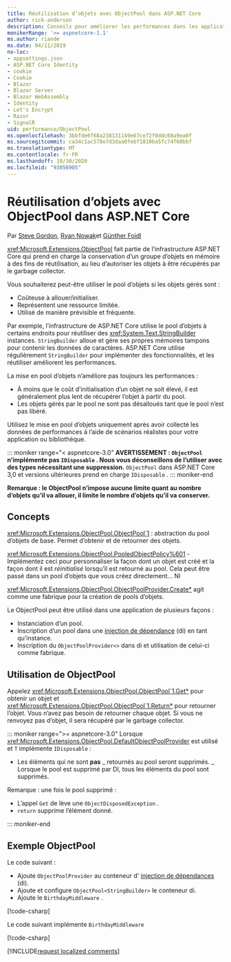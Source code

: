 ```yaml
---
title: Réutilisation d’objets avec ObjectPool dans ASP.NET Core
author: rick-anderson
description: Conseils pour améliorer les performances dans les applications de ASP.NET Core à l’aide de ObjectPool.
monikerRange: '>= aspnetcore-1.1'
ms.author: riande
ms.date: 04/11/2019
no-loc:
- appsettings.json
- ASP.NET Core Identity
- cookie
- Cookie
- Blazor
- Blazor Server
- Blazor WebAssembly
- Identity
- Let's Encrypt
- Razor
- SignalR
uid: performance/ObjectPool
ms.openlocfilehash: 3bbfde6f68a238131149e67ce72f0ddc68a9ea0f
ms.sourcegitcommit: ca34c1ac578e7d3daa0febf1810ba5fc74f60bbf
ms.translationtype: MT
ms.contentlocale: fr-FR
ms.lasthandoff: 10/30/2020
ms.locfileid: "93056905"
---
```

# <a name="object-reuse-with-objectpool-in-aspnet-core"></a>Réutilisation d’objets avec ObjectPool dans ASP.NET Core

Par [Steve Gordon](https://twitter.com/stevejgordon), [Ryan Nowak](https://github.com/rynowak)et [Günther Foidl](https://github.com/gfoidl)

<xref:Microsoft.Extensions.ObjectPool> fait partie de l’infrastructure ASP.NET Core qui prend en charge la conservation d’un groupe d’objets en mémoire à des fins de réutilisation, au lieu d’autoriser les objets à être récupérés par le garbage collector.

Vous souhaiterez peut-être utiliser le pool d’objets si les objets gérés sont :

- Coûteuse à allouer/initialiser.
- Représentent une ressource limitée.
- Utilisé de manière prévisible et fréquente.

Par exemple, l’infrastructure de ASP.NET Core utilise le pool d’objets à certains endroits pour réutiliser des <xref:System.Text.StringBuilder> instances. `StringBuilder` alloue et gère ses propres mémoires tampons pour contenir les données de caractères. ASP.NET Core utilise régulièrement `StringBuilder` pour implémenter des fonctionnalités, et les réutiliser améliorent les performances.

La mise en pool d’objets n’améliore pas toujours les performances :

- À moins que le coût d’initialisation d’un objet ne soit élevé, il est généralement plus lent de récupérer l’objet à partir du pool.
- Les objets gérés par le pool ne sont pas désalloués tant que le pool n’est pas libéré.

Utilisez le mise en pool d’objets uniquement après avoir collecté les données de performances à l’aide de scénarios réalistes pour votre application ou bibliothèque.

::: moniker range="< aspnetcore-3.0"
**AVERTISSEMENT : `ObjectPool` n’implémente pas `IDisposable` . Nous vous déconseillons de l’utiliser avec des types nécessitant une suppression.** `ObjectPool` dans ASP.NET Core 3,0 et versions ultérieures prend en charge `IDisposable` .
::: moniker-end

**Remarque : le ObjectPool n’impose aucune limite quant au nombre d’objets qu’il va allouer, il limite le nombre d’objets qu’il va conserver.**

## <a name="concepts"></a>Concepts

<xref:Microsoft.Extensions.ObjectPool.ObjectPool`1> : abstraction du pool d’objets de base. Permet d’obtenir et de retourner des objets.

<xref:Microsoft.Extensions.ObjectPool.PooledObjectPolicy%601> -Implémentez ceci pour personnaliser la façon dont un objet est créé et la façon dont il est *réinitialisé* lorsqu’il est retourné au pool. Cela peut être passé dans un pool d’objets que vous créez directement... NI

<xref:Microsoft.Extensions.ObjectPool.ObjectPoolProvider.Create*> agit comme une fabrique pour la création de pools d’objets.
<!-- REview, there is no ObjectPoolProvider<T> -->

Le ObjectPool peut être utilisé dans une application de plusieurs façons :

* Instanciation d’un pool.
* Inscription d’un pool dans une [injection de dépendance](xref:fundamentals/dependency-injection) (di) en tant qu’instance.
* Inscription du `ObjectPoolProvider<>` dans di et utilisation de celui-ci comme fabrique.

## <a name="how-to-use-objectpool"></a>Utilisation de ObjectPool

Appelez <xref:Microsoft.Extensions.ObjectPool.ObjectPool`1.Get*> pour obtenir un objet et <xref:Microsoft.Extensions.ObjectPool.ObjectPool`1.Return*> pour retourner l’objet.  Vous n’avez pas besoin de retourner chaque objet. Si vous ne renvoyez pas d’objet, il sera récupéré par le garbage collector.

::: moniker range=">= aspnetcore-3.0"
Lorsque <xref:Microsoft.Extensions.ObjectPool.DefaultObjectPoolProvider> est utilisé et `T` implémente `IDisposable` :

* Les éléments qui ne sont **pas** _ retournés au pool seront supprimés.
_ Lorsque le pool est supprimé par DI, tous les éléments du pool sont supprimés.

Remarque : une fois le pool supprimé :

* L’appel `Get` de lève une `ObjectDisposedException` .
* `return` supprime l’élément donné.

::: moniker-end

## <a name="objectpool-sample"></a>Exemple ObjectPool

Le code suivant :

* Ajoute `ObjectPoolProvider` au conteneur d' [injection de dépendances](xref:fundamentals/dependency-injection) (di).
* Ajoute et configure `ObjectPool<StringBuilder>` le conteneur di.
* Ajoute le `BirthdayMiddleware` .

[!code-csharp[](ObjectPool/ObjectPoolSample/Startup.cs?name=snippet)]

Le code suivant implémente `BirthdayMiddleware`

[!code-csharp[](ObjectPool/ObjectPoolSample/BirthdayMiddleware.cs?name=snippet)]

[!INCLUDE[request localized comments](~/includes/code-comments-loc.md)]
